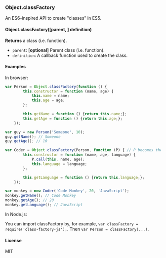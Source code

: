 ### Object.classFactory

An ES6-inspired API to create "classes" in ES5.

#### Object.classFactory([parent, ] definition)

__Returns__ a class (i.e. function).

+ `parent`: __[optional]__ Parent class (i.e. function).
+ `definition`: A callback function used to create the class.

#### Examples

In browser:

~~~js
var Person = Object.classFactory(function () {
        this.constructor = function (name, age) {
            this.name = name;
            this.age = age;
        };

        this.getName = function () {return this.name;};
        this.getAge = function () {return this.age;};
    });

var guy = new Person('Someone', 10);
guy.getName(); // Someone
guy.getAge(); // 10

var Coder = Object.classFactory(Person, function (P) { // P becomes the shorthand of Person
        this.constructor = function (name, age, language) {
            P.call(this, name, age);
            this.language = language;
        };

        this.getLanguage = function () {return this.language;};
    });

var monkey = new Coder('Code Monkey', 20, 'JavaScript');
monkey.getName(); // Code Monkey
monkey.getAge(); // 20
monkey.getLanguage(); // JavaScript
~~~

In Node.js:

You can import classFactory by, for example, `var classFactory = require('class-factory-js');`. Then `var Person = classFactory(...)`.

#### License

MIT